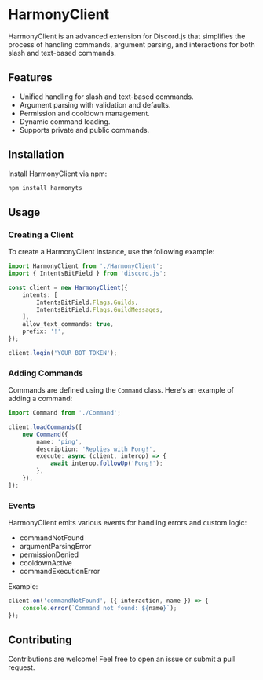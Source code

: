 # HarmonyClient

HarmonyClient is an advanced extension for Discord.js that simplifies the process of handling commands, argument parsing, and interactions for both slash and text-based commands.

## Features

- Unified handling for slash and text-based commands.
- Argument parsing with validation and defaults.
- Permission and cooldown management.
- Dynamic command loading.
- Supports private and public commands.

## Installation

Install HarmonyClient via npm:

```bash
npm install harmonyts
```

## Usage

### Creating a Client

To create a HarmonyClient instance, use the following example:

```ts
import HarmonyClient from './HarmonyClient';
import { IntentsBitField } from 'discord.js';

const client = new HarmonyClient({
    intents: [
        IntentsBitField.Flags.Guilds,
        IntentsBitField.Flags.GuildMessages,
    ],
    allow_text_commands: true,
    prefix: '!',
});

client.login('YOUR_BOT_TOKEN');
```

### Adding Commands

Commands are defined using the `Command` class. Here's an example of adding a command:

```ts
import Command from './Command';

client.loadCommands([
    new Command({
        name: 'ping',
        description: 'Replies with Pong!',
        execute: async (client, interop) => {
            await interop.followUp('Pong!');
        },
    }),
]);
```

### Events

HarmonyClient emits various events for handling errors and custom logic:

- commandNotFound
- argumentParsingError
- permissionDenied
- cooldownActive
- commandExecutionError

Example:

```ts
client.on('commandNotFound', ({ interaction, name }) => {
    console.error(`Command not found: ${name}`);
});
```

## Contributing

Contributions are welcome! Feel free to open an issue or submit a pull request.
